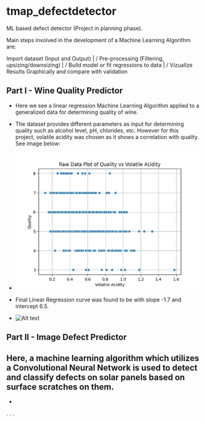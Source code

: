 # tmap_defectdetector

ML based defect detector (Project in planning phase).

Main steps involved in the development of a Machine Learning Algorithm are:

Import dataset (Input and Output)
          |
          \/
Pre-processing (Filtering, upsizing/downsizing)
          |
          \/
Build model or fit regressions to data
          |
          \/
Vizualize Results Graphically and 
compare with validation

## Part I - Wine Quality Predictor
- Here we see a linear regression Machine Learning Algorithm applied to a generalized data for 
determining quality of wine.
- The dataset provides different parameters as input for determining quality such as alcohol level, pH, chlorides, etc. However for this project, volatile acidity was chosen as it shows a correlation with quality. See image below:

- ![Alt text](/Images/Raw%20Data%20Quality%20vs%20Volatile%20acidity.png?raw=true "Title")

- Final Linear Regression curve was found to be with slope -1.7 and intercept 6.5.

- ![Alt text](/Images/Final%20Plot.pngy.png?raw=true "Title")


## Part II - Image Defect Predictor
Here, a machine learning algorithm which utilizes a Convolutional Neural Network is used to detect and classify 
defects on solar panels based on surface scratches on them.
-
-
.
.
.
